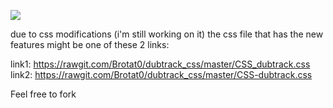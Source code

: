![](http://i.imgur.com/KrLopwK.png)

due to css modifications (i'm still working on it) the css file that has the new features might be one of these 2 links:

link1: https://rawgit.com/Brotat0/dubtrack_css/master/CSS_dubtrack.css
link2: https://rawgit.com/Brotat0/dubtrack_css/master/CSS-dubtrack.css

Feel free to fork
